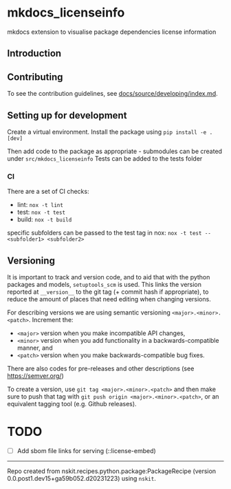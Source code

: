 # mkdocs_licenseinfo


mkdocs extension to visualise package dependencies license information


## Introduction


## Contributing

To see the contribution guidelines, see [docs/source/developing/index.md](docs/source/developing/index.md).

## Setting up for development

Create a virtual environment.
Install the package using ``pip install -e .[dev]``


Then add code to the package as appropriate - submodules can be created under ``src/mkdocs_licenseinfo``
Tests can be added to the tests folder



### CI

There are a set of CI checks:

* lint: ``nox -t lint``
* test: ``nox -t test``
* build: ``nox -t build``

specific subfolders can be passed to the test tag in nox: ``nox -t test -- <subfolder1> <subfolder2>``




## Versioning

It is important to track and version code, and to aid that with the python packages and models, ``setuptools_scm`` is used.
This links the version reported at ``__version__`` to the git tag (+ commit hash if appropriate), to reduce the amount of
places that need editing when changing versions.

For describing versions we are using semantic versioning ``<major>.<minor>.<patch>``. Increment the:

* ``<major>`` version when you make incompatible API changes,
* ``<minor>`` version when you add functionality in a backwards-compatible manner, and
* ``<patch>`` version when you make backwards-compatible bug fixes.

There are also codes for pre-releases and other descriptions (see https://semver.org/)

To create a version, use ``git tag <major>.<minor>.<patch>`` and then make sure to push that tag with ``git push origin <major>.<minor>.<patch>``,
or an equivalent tagging tool (e.g. Github releases).


# TODO

- [ ] Add sbom file links for serving (::license-embed)


------------

Repo created from nskit.recipes.python.package:PackageRecipe (version 0.0.post1.dev15+ga59b052.d20231223) using ``nskit``.

